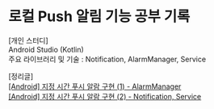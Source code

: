 # 로컬 Push 알림 기능 공부 기록

[개인 스터디]  
Android Studio (Kotlin)  
주요 라이브러리 및 기술 : Notification, AlarmManager, Service 

[정리글]  
[[Android] 지정 시간 푸시 알람 구현 (1) - AlarmManager](https://blog.naver.com/zoooa16/222952035704)  
[[Android] 지정 시간 푸시 알람 구현 (2) - Notification, Service](https://blog.naver.com/zoooa16/222952153891)
